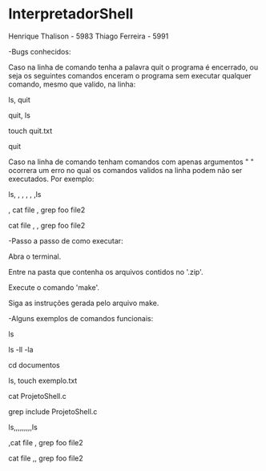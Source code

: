 # InterpretadorShell
Henrique Thalison - 5983
Thiago Ferreira - 5991

-Bugs conhecidos:

Caso na linha de comando tenha a palavra quit o programa é encerrado, ou seja os seguintes comandos enceram o programa sem executar qualquer comando, mesmo que valido, na linha:

ls, quit

quit, ls

touch quit.txt

quit

Caso na linha de comando tenham comandos com apenas argumentos " " ocorrera um erro no qual os comandos validos na linha podem não ser executados. Por exemplo:

ls, , , , , ,ls

  , cat file , grep foo file2
 
cat file , , grep foo file2

-Passo a passo de como executar:

Abra o terminal.

Entre na pasta que contenha os arquivos contidos no '.zip'.

Execute o comando 'make'.

Siga as instruções gerada pelo arquivo make.

-Alguns exemplos de comandos funcionais:

ls

ls -ll -la

cd documentos

ls, touch exemplo.txt

cat ProjetoShell.c

grep include ProjetoShell.c

ls,,,,,,,,,ls

,cat file , grep foo file2

cat file ,, grep foo file2





